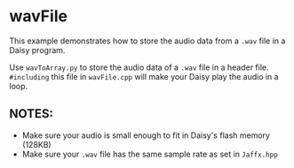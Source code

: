# wavFile
This example demonstrates how to store the audio data from a `.wav` file in a Daisy program.

Use `wavToArray.py` to store the audio data of a `.wav` file in a header file. `#including` this file in `wavFile.cpp` will make your Daisy play the audio in a loop. 

## NOTES: 
- Make sure your audio is small enough to fit in Daisy's flash memory (128KB)
- Make sure your `.wav` file has the same sample rate as set in `Jaffx.hpp`